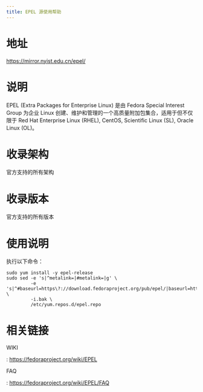 ```yaml
---
title: EPEL 源使用帮助
---
```


地址
====

<https://mirror.nyist.edu.cn/epel/>

说明
====

EPEL (Extra Packages for Enterprise Linux) 是由 Fedora Special Interest
Group 为企业 Linux
创建、维护和管理的一个高质量附加包集合，适用于但不仅限于 Red Hat
Enterprise Linux (RHEL), CentOS, Scientific Linux (SL), Oracle Linux
(OL)。

收录架构
========

官方支持的所有架构

收录版本
========

官方支持的所有版本

使用说明
========

执行以下命令：

    sudo yum install -y epel-release
    sudo sed -e 's|^metalink=|#metalink=|g' \
             -e 's|^#baseurl=https\?://download.fedoraproject.org/pub/epel/|baseurl=https://mirror.nyist.edu.cn/epel/|g' \
             -i.bak \
             /etc/yum.repos.d/epel.repo

相关链接
========

WIKI

:   <https://fedoraproject.org/wiki/EPEL>

FAQ

:   <https://fedoraproject.org/wiki/EPEL/FAQ>
